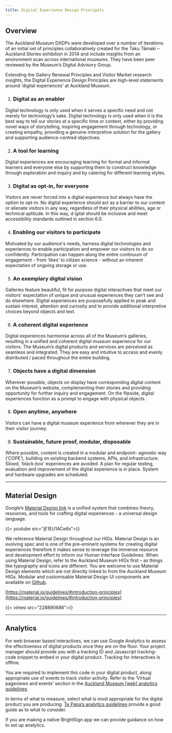 ```yaml
---
title: Digital Experience Design Principals
---
```


## Overview

The Auckland Museum DXDPs were developed over a number of iterations of an initial set of principles collaboratively created for the Taku Tāmaki – Auckland Stories exhibition in 2014 and include insights from an environment scan across international museums. They have been peer reviewed by the Museum’s Digital Advisory Group.

Extending the Gallery Renewal Principles and Visitor Market research insights, the Digital Experience Design Principles are high-level statements around ‘digital experiences’ at Auckland Museum.


1. ### Digital as an enabler
Digital technology is only used when it serves a specific need and not merely for technology’s sake. Digital technology is only used when it is the best way to tell our stories at a specific time or context, either by providing novel ways of storytelling, inspiring engagement through technology, or creating empathy, providing a genuine interpretive solution for the gallery and supporting audience-centred objectives.

2. ### A tool for learning
Digital experiences are encouraging learning for formal and informal learners and everyone else by supporting them to construct knowledge through exploration and inquiry and by catering for different learning styles.

3. ### Digital as opt-in, for everyone
Visitors are never forced into a digital experience but always have the option to opt-in. No digital experience should act as a barrier to our content or alienate visitors in any way, regardless of their physical abilities, age or technical aptitude. In this way, d igital should be inclusive and meet accessibility standards outlined in section 6.0.

4. ### Enabling our visitors to participate
Motivated by our audience's needs, harness digital technologies and experiences to enable participation and empower our visitors to do so confidently. Participation can happen along the entire continuum of engagement - from ‘likes’ to citizen science - without an inherent expectation of ongoing storage or use.

5. ### An exemplary digital vision
Galleries feature beautiful, fit for purpose digital interactives that meet our visitors’ expectation of unique and unusual experiences they can’t see and do elsewhere. Digital experiences are purposefully applied to peak and sustain interest, attention and curiosity and to provide additional interpretive choices beyond objects and text.

6. ### A coherent digital experience
Digital experiences harmonise across all of the Museum’s galleries, resulting in a unified and coherent digital museum experience for our visitors. The Museum’s digital products and services are perceived as seamless and integrated. They are easy and intuitive to access and evenly distributed / paced throughout the entire building.

7. ### Objects have a digital dimension
Wherever possible, objects on display have corresponding digital content on the Museum’s website, complementing their stories and providing opportunity for further inquiry and engagement. On the flipside, digital experiences function as a prompt to engage with physical objects.

8. ### Open anytime, anywhere
Visitors can have a digital museum experience from wherever they are in their visitor journey.

9. ### Sustainable, future proof, modular, disposable
Where possible, content is created in a modular and endpoint- agnostic way (‘COPE’), building on existing backend systems, APIs, and infrastructure. Siloed, ‘black-box’ experiences are avoided. A plan for regular testing, evaluation and improvement of the digital experience is in place. System and hardware upgrades are scheduled.

---

## Material Design

Google’s [Material Design link](https://material.io/) is a unified system that combines theory, resources, and tools for crafting
digital experiences - a universal design language.

{{< youtube src="jE1EU1ACe6s">}}

We reference Material Design throughout our HIGs. Material Design is an evolving spec and is one of the pre-eminent systems for creating digital experiences therefore it makes sense to leverage the immense resource and development effort to inform our Human Interface Guidelines.
When using Material Design, refer to the Auckland Museum HIGs first – as things like typography and icons are different.
You are welcome to use Material Design elements which are not directly linked to from the Auckland Museum HIGs. Modular and customisable Material Design UI components are available on [Github](https://github.com/material-components).

[https://material.io/guidelines/#introduction-principles](https://material.io/guidelines/#introduction-principles)

{{< vimeo src="228890686">}}

---

## Analytics

For web browser based interactives, we can use Google Analytics to assess the effectiveness of
digital products once they are on the floor. Your project manager should provide you with a tracking ID
and Javascript tracking-code snippet to embed in your digital product. Tracking for interactives is
offline.

You are required to implement this code in your digital product, along appropriate use of events to
track visitor activity. Refer to the ‘Virtual pageviews and events’ section in the [Auckland Museum [web] analytics guidelines](http://www.aucklandmuseum.com/toolkit/google-analytics-tips).

In terms of what to measure, select what is most appropriate for the digital product you are producing. [Te Papa’s analytics guidelines](https://te-papa.github.io/_pages/foundations/analytics/) provide a good guide as to what to consider.

If you are making a native BrightSign app we can provide guidance on how to set up analytics.